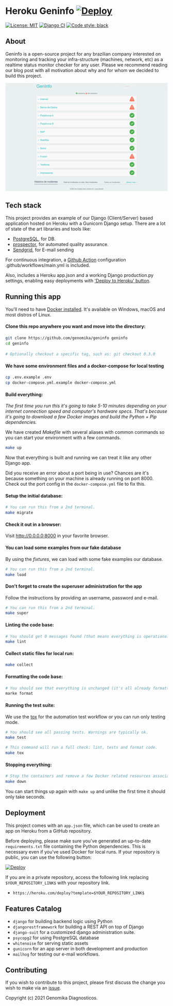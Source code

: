 # Heroku Geninfo  [![Deploy](https://www.herokucdn.com/deploy/button.svg)](https://heroku.com/deploy?template=https://github.com/genomika/geninfo/)

[![License: MIT](https://img.shields.io/github/license/genomika/geninfo)](LICENSE.txt)
[![Django CI](https://github.com/genomika/geninfo/actions/workflows/django.yml/badge.svg?branch=main)](https://github.com/genomika/geninfo/actions/workflows/django.yml)
[![Code style: black](https://img.shields.io/badge/code%20style-black-000000.svg)](https://github.com/psf/black)


## About
Geninfo is a open-source project for any brazilian company interested on monitoring and tracking your infra-structure (machines, network, etc) as a realtime status monitor checker for any user. Please we recommend reading our blog post with all motivation about why and for whom we decided to build this project.

[![Screenshot](.github/docs/screenshot.png)](https://github.com/genomika/geninfo/blob/main/.github/docs/screenshot.jpg?raw=true)



## Tech stack

This project provides an example of our Django (Client/Server) based application hosted on Heroku with a Gunicorn Django setup. There are a lot of state of the art libraries and tools like:


- [PostgreSQL](https://www.postgresql.org/), for DB.
- [prospector](https://prospector.landscape.io/en/master/), for automated quality assurance.
- [Sendgrid](https://sendgrid.com/), for E-mail sending

For continuous integration, a [Github Action](https://github.com/features/actions) configuration .github/workflows/main.yml is included.


Also, includes a Heroku app.json and a working Django production.py settings, enabling easy deployments with ['Deploy to Heroku' button](https://devcenter.heroku.com/articles/heroku-button).

## Running this app

You'll need to have [Docker installed](https://docs.docker.com/get-docker/).
It's available on Windows, macOS and most distros of Linux.

#### Clone this repo anywhere you want and move into the directory:

```sh
git clone https://github.com/genomika/geninfo geninfo
cd geninfo

# Optionally checkout a specific tag, such as: git checkout 0.3.0
```

#### We have some environment files and a docker-compose for local testing

```sh
cp .env.example .env
cp docker-compose.yml.example docker-compose.yml
```

#### Build everything:

*The first time you run this it's going to take 5-10 minutes depending on your
internet connection speed and computer's hardware specs. That's because it's
going to download a few Docker images and build the Python + Pip dependencies.*


We have created *Makefile* with several aliases with common commands so you can start
your environment with a few commands.

```sh
make up
```

Now that everything is built and running we can treat it like any other Django
app.

Did you receive an error about a port being in use? Chances are it's because
something on your machine is already running on port 8000. Check out the port
config in the `docker-compose.yml` file to fix this.

#### Setup the initial database:

```sh
# You can run this from a 2nd terminal.
make migrate
```

#### Check it out in a browser:

Visit <http://0.0.0.0:8000> in your favorite browser.

#### You can load some examples from our fake database

By using the *fixtures*, we can load with some fake examples our database.

```sh
# You can run this from a 2nd terminal.
make load
```

#### Don't forget to create the superuser administration for the app

Follow the instructions by providing an username, password and e-mail.

```sh
# You can run this from a 2nd terminal.
make super
```

#### Linting the code base:

```sh
# You should get 0 messages found (that means everything is operational).
make lint
```

#### Collect static files for local run:

```sh
make collect
```

#### Formatting the code base:

```sh
# You should see that everything is unchanged (it's all already formatted).
marke format
```

#### Running the test suite:

We use the [tox](https://tox.wiki/en/latest/) for the automation test workflow or you can run only testing mode.

```sh
# You should see all passing tests. Warnings are typically ok.
make test
```

```sh
# This command will run a full check: lint, tests and format code.
make tox
```

#### Stopping everything:

```sh
# Stop the containers and remove a few Docker related resources associated to this project.
make down
```

You can start things up again with `make up` and unlike the first
time it should only take seconds.


## Deployment

This project comes with an `app.json` file, which can be used to create an app on Heroku from a GitHub repository.

Before deploying, please make sure you've generated an up-to-date `requirements.txt` file containing the Python dependencies. This is necessary even if you've used Docker for local runs. If your repository is public, you can use the following button:

[![Deploy](https://www.herokucdn.com/deploy/button.svg)](https://heroku.com/deploy) 

If you are in a private repository, access the following link replacing `$YOUR_REPOSITORY_LINK$` with your repository link.

- `https://heroku.com/deploy?template=$YOUR_REPOSITORY_LINK$`

## Features Catalog

- `django` for building backend logic using Python
- `djangorestframework` for building a REST API on top of Django
- `django-suit` for a customized django administration suite.
- `psycopg2` for using PostgreSQL database
- `whitenoise` for serving static assets
- `gunicorn` for an app server in both development and production
- `mailhog` for testing our e-mail workflows.
## Contributing

If you wish to contribute to this project, please first discuss the change you wish to make via an [issue](https://github.com/genomika/geninfo/issues).


Copyright (c) 2021 Genomika Diagnosticos.
